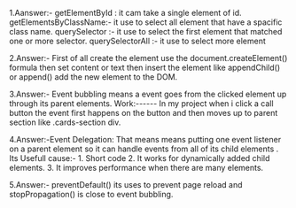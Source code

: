 1.Aanswer:- getElementById : it cam take a single element of id.
              getElementsByClassName:- it use to select all element that have a spacific class name.
              querySelector :- it use to select the first element that matched one or more selector.
              querySelectorAll :- it use to select more element

2.Answer:- First of all create the element use the document.createElement() formula then set content or text then insert the element like appendChild() or append() add 
the new element to the DOM.

3.Answer:- Event bubbling means a event goes from the clicked element up through its parent elements.
           Work:------
            In my project when i click a call button  the event first happens on the button and then moves up to parent section like .cards-section div.
           
4.Answer:-Event Delegation:
          That means means putting one event listener on a parent element so it can handle events  from all of its child elements .
          Its Usefull cause:-
          1. Short code
          2. It works for dynamically added child elements.
          3. It improves performance when there are many elements.

5.Answer:- preventDefault()  its uses to prevent page reload and stopPropagation() is close to event bubbling.
